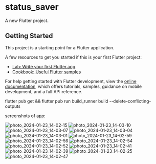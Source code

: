 # status_saver

A new Flutter project.

## Getting Started

This project is a starting point for a Flutter application.

A few resources to get you started if this is your first Flutter project:

- [Lab: Write your first Flutter app](https://docs.flutter.dev/get-started/codelab)
- [Cookbook: Useful Flutter samples](https://docs.flutter.dev/cookbook)

For help getting started with Flutter development, view the
[online documentation](https://docs.flutter.dev/), which offers tutorials,
samples, guidance on mobile development, and a full API reference.

flutter pub get && flutter pub run build_runner build --delete-conflicting-outputs


screenshots of app:


![photo_2024-01-23_14-02-15](https://github.com/amalvs07/status-saver/assets/108692893/bb83e13a-a770-4398-ad62-2d8905318f50)
![photo_2024-01-23_14-03-10](https://github.com/amalvs07/status-saver/assets/108692893/333049c0-f39d-4044-98ec-820685bf398a)
![photo_2024-01-23_14-03-07](https://github.com/amalvs07/status-saver/assets/108692893/6c4da9d1-7027-4fd3-a03e-b93f8afafce4)
![photo_2024-01-23_14-03-04](https://github.com/amalvs07/status-saver/assets/108692893/85b2d0dc-fe73-49e7-9243-30c805f90be3)
![photo_2024-01-23_14-03-01](https://github.com/amalvs07/status-saver/assets/108692893/681c6cae-d9da-4d9d-a985-d6b4077cbfb9)
![photo_2024-01-23_14-02-59](https://github.com/amalvs07/status-saver/assets/108692893/b3592ed0-1b51-4b34-b4fd-6a62eba6a31c)
![photo_2024-01-23_14-02-56](https://github.com/amalvs07/status-saver/assets/108692893/317d54a9-9a9c-4107-831d-abf0213cfe11)
![photo_2024-01-23_14-02-54](https://github.com/amalvs07/status-saver/assets/108692893/cb20aba5-0a2b-445a-a441-6235eed25ebb)
![photo_2024-01-23_14-02-52](https://github.com/amalvs07/status-saver/assets/108692893/fd7ea24a-d2aa-44b7-8d10-f28a236e9962)
![photo_2024-01-23_14-02-41](https://github.com/amalvs07/status-saver/assets/108692893/3062e952-e246-4cdc-b10d-857e158709f7)
![photo_2024-01-23_14-02-39](https://github.com/amalvs07/status-saver/assets/108692893/f9aaf2ea-9e53-4a96-9ebf-f4439311ba12)
![photo_2024-01-23_14-02-25](https://github.com/amalvs07/status-saver/assets/108692893/8658b6bf-7eab-4623-9406-4b3a4df96dda)
![photo_2024-01-23_14-02-47](https://github.com/amalvs07/status-saver/assets/108692893/67b179d8-0f45-426b-a873-82999bd68776)

